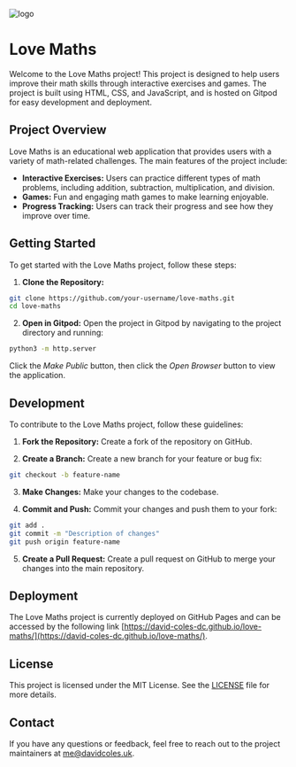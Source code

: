 ![logo](https://github.com/user-attachments/assets/340fd32b-137b-424e-8bfa-21d87d576bed)

# Love Maths

Welcome to the Love Maths project! This project is designed to help users improve their math skills through interactive exercises and games. The project is built using HTML, CSS, and JavaScript, and is hosted on Gitpod for easy development and deployment.

## Project Overview

Love Maths is an educational web application that provides users with a variety of math-related challenges. The main features of the project include:

- **Interactive Exercises:** Users can practice different types of math problems, including addition, subtraction, multiplication, and division.
- **Games:** Fun and engaging math games to make learning enjoyable.
- **Progress Tracking:** Users can track their progress and see how they improve over time.

## Getting Started

To get started with the Love Maths project, follow these steps:

1. **Clone the Repository:**
  ```bash
  git clone https://github.com/your-username/love-maths.git
  cd love-maths
  ```

2. **Open in Gitpod:**
  Open the project in Gitpod by navigating to the project directory and running:
  ```bash
  python3 -m http.server
  ```
  Click the _Make Public_ button, then click the _Open Browser_ button to view the application.

## Development

To contribute to the Love Maths project, follow these guidelines:

1. **Fork the Repository:**
  Create a fork of the repository on GitHub.

2. **Create a Branch:**
  Create a new branch for your feature or bug fix:
  ```bash
  git checkout -b feature-name
  ```

3. **Make Changes:**
  Make your changes to the codebase.

4. **Commit and Push:**
  Commit your changes and push them to your fork:
  ```bash
  git add .
  git commit -m "Description of changes"
  git push origin feature-name
  ```

5. **Create a Pull Request:**
  Create a pull request on GitHub to merge your changes into the main repository.

## Deployment

The Love Maths project is currently deployed on GitHub Pages and can be accessed by the following link [https://david-coles-dc.github.io/love-maths/](https://david-coles-dc.github.io/love-maths/).

## License

This project is licensed under the MIT License. See the [LICENSE](LICENSE) file for more details.

## Contact

If you have any questions or feedback, feel free to reach out to the project maintainers at [me@davidcoles.uk](mailto:me@davidcoles.uk).

